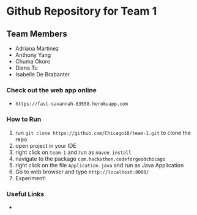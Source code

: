 # Github Repository for Team 1

## Team Members
- Adriana Martinez
- Anthony Yang
- Chuma Okoro
- Diana Tu
- Isabelle De Brabanter

### Check out the web app online
- ```https://fast-savannah-83558.herokuapp.com```

### How to Run
1. run ```git clone https://github.com/Chicago18/team-1.git``` to clone the repo
2. open project in your IDE
3. right click on ```team-1``` and run as ```maven install```
3. navigate to the package ```com.hackathon.codeforgoodchicago```
4. right click on the file ```Application.java``` and run as Java Application
5. Go to web browser and type ```http://localhost:8080/```
6. Experiment!


### Useful Links
* 
